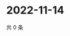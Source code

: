 # 2022-11-14

共 0 条

<!-- BEGIN WEIBO -->
<!-- 最后更新时间 Mon Nov 14 2022 04:01:07 GMT+0800 (China Standard Time) -->

<!-- END WEIBO -->
